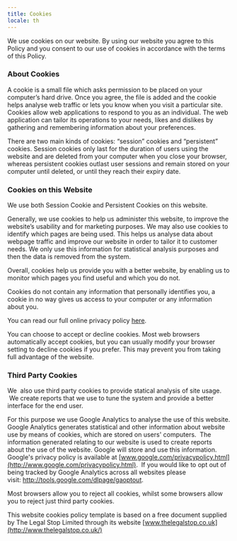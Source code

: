 ```yaml
---
title: Cookies
locale: th
---
```

We use cookies on our website. By using our website you agree to this Policy and you consent to our use of cookies in accordance with the terms of this Policy.

### About Cookies

A cookie is a small file which asks permission to be placed on your computer’s hard drive. Once you agree, the file is added and the cookie helps analyse web traffic or lets you know when you visit a particular site. Cookies allow web applications to respond to you as an individual. The web application can tailor its operations to your needs, likes and dislikes by gathering and remembering information about your preferences.

There are two main kinds of cookies: “session” cookies and “persistent” cookies. Session cookies only last for the duration of users using the website and are deleted from your computer when you close your browser, whereas persistent cookies outlast user sessions and remain stored on your computer until deleted, or until they reach their expiry date.

### Cookies on this Website

We use both Session Cookie and Persistent Cookies on this website.

Generally, we use cookies to help us administer this website, to improve the website’s usability and for marketing purposes. We may also use cookies to identify which pages are being used. This helps us analyse data about webpage traffic and improve our website in order to tailor it to customer needs. We only use this information for statistical analysis purposes and then the data is removed from the system.

Overall, cookies help us provide you with a better website, by enabling us to monitor which pages you find useful and which you do not.

Cookies do not contain any information that personally identifies you, a cookie in no way gives us access to your computer or any information about you.

You can read our full online privacy policy [here](https://bibleinoneyear.org/privacy-policy).

You can choose to accept or decline cookies. Most web browsers automatically accept cookies, but you can usually modify your browser setting to decline cookies if you prefer. This may prevent you from taking full advantage of the website.

### Third Party Cookies

We  also use third party cookies to provide statical analysis of site usage.  We create reports that we use to tune the system and provide a better interface for the end user.

For this purpose we use Google Analytics to analyse the use of this website. Google Analytics generates statistical and other information about website use by means of cookies, which are stored on users' computers.  The information generated relating to our website is used to create reports about the use of the website. Google will store and use this information. Google's privacy policy is available at [www.google.com/privacypolicy.html](http://www.google.com/privacypolicy.html).  If you would like to opt out of being tracked by Google Analytics across all websites please visit: <http://tools.google.com/dlpage/gaoptout>.

Most browsers allow you to reject all cookies, whilst some browsers allow you to reject just third party cookies.

This website cookies policy template is based on a free document supplied by The Legal Stop Limited through its website [www.thelegalstop.co.uk](http://www.thelegalstop.co.uk/)